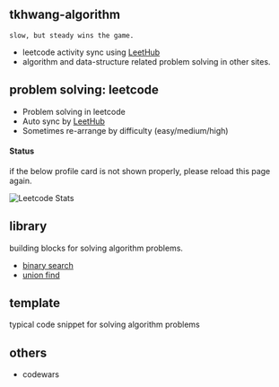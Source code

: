 ## tkhwang-algorithm

    slow, but steady wins the game.

- leetcode activity sync using [LeetHub](https://github.com/QasimWani/LeetHub)
- algorithm and data-structure related problem solving in other sites.

## problem solving: leetcode

- Problem solving in leetcode
- Auto sync by [LeetHub](https://github.com/QasimWani/LeetHub)
- Sometimes re-arrange by difficulty (easy/medium/high)

#### Status

if the below profile card is not shown properly, please reload this page again.

![Leetcode Stats](https://leetcard.jacoblin.cool/tkhwang)

## library

building blocks for solving algorithm problems.

- [binary search](./libraries/binary-search/)
- [union find](./libraries/union-find/)

## template

typical code snippet for solving algorithm problems

## others

- codewars
